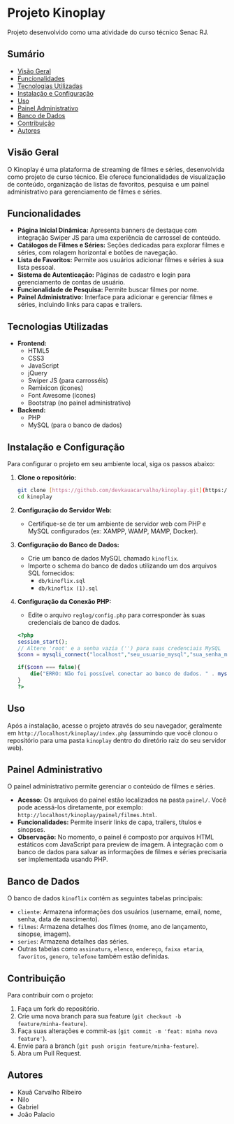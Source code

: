 # Projeto Kinoplay

Projeto desenvolvido como uma atividade do curso técnico Senac RJ.

## Sumário

* [Visão Geral](#visão-geral)
* [Funcionalidades](#funcionalidades)
* [Tecnologias Utilizadas](#tecnologias-utilizadas)
* [Instalação e Configuração](#instalação-e-configuração)
* [Uso](#uso)
* [Painel Administrativo](#painel-administrativo)
* [Banco de Dados](#banco-de-dados)
* [Contribuição](#contribuição)
* [Autores](#autores)

## Visão Geral

O Kinoplay é uma plataforma de streaming de filmes e séries, desenvolvida como projeto de curso técnico. Ele oferece funcionalidades de visualização de conteúdo, organização de listas de favoritos, pesquisa e um painel administrativo para gerenciamento de filmes e séries.

## Funcionalidades

* **Página Inicial Dinâmica:** Apresenta banners de destaque com integração Swiper JS para uma experiência de carrossel de conteúdo.
* **Catálogos de Filmes e Séries:** Seções dedicadas para explorar filmes e séries, com rolagem horizontal e botões de navegação.
* **Lista de Favoritos:** Permite aos usuários adicionar filmes e séries à sua lista pessoal.
* **Sistema de Autenticação:** Páginas de cadastro e login para gerenciamento de contas de usuário.
* **Funcionalidade de Pesquisa:** Permite buscar filmes por nome.
* **Painel Administrativo:** Interface para adicionar e gerenciar filmes e séries, incluindo links para capas e trailers.

## Tecnologias Utilizadas

* **Frontend:**
    * HTML5
    * CSS3
    * JavaScript
    * jQuery
    * Swiper JS (para carrosséis)
    * Remixicon (ícones)
    * Font Awesome (ícones)
    * Bootstrap (no painel administrativo)
* **Backend:**
    * PHP
    * MySQL (para o banco de dados)

## Instalação e Configuração

Para configurar o projeto em seu ambiente local, siga os passos abaixo:

1.  **Clone o repositório:**
    ```bash
    git clone [https://github.com/devkauacarvalho/kinoplay.git](https://github.com/devkauacarvalho/kinoplay.git)
    cd kinoplay
    ```
2.  **Configuração do Servidor Web:**
    * Certifique-se de ter um ambiente de servidor web com PHP e MySQL configurados (ex: XAMPP, WAMP, MAMP, Docker).
3.  **Configuração do Banco de Dados:**
    * Crie um banco de dados MySQL chamado `kinoflix`.
    * Importe o schema do banco de dados utilizando um dos arquivos SQL fornecidos:
        * `db/kinoflix.sql`
        * `db/kinoflix (1).sql`
4.  **Configuração da Conexão PHP:**
    * Edite o arquivo `reglog/config.php` para corresponder às suas credenciais de banco de dados.

    ```php
    <?php
    session_start();
    // Altere 'root' e a senha vazia ('') para suas credenciais MySQL
    $conn = mysqli_connect("localhost","seu_usuario_mysql","sua_senha_mysql","kinoflix");
    
    if($conn === false){
        die("ERRO: Não foi possível conectar ao banco de dados. " . mysqli_connect_error());
    }
    ?>
    ```

## Uso

Após a instalação, acesse o projeto através do seu navegador, geralmente em `http://localhost/kinoplay/index.php` (assumindo que você clonou o repositório para uma pasta `kinoplay` dentro do diretório raiz do seu servidor web).

## Painel Administrativo

O painel administrativo permite gerenciar o conteúdo de filmes e séries.

* **Acesso:** Os arquivos do painel estão localizados na pasta `painel/`. Você pode acessá-los diretamente, por exemplo: `http://localhost/kinoplay/painel/filmes.html`.
* **Funcionalidades:** Permite inserir links de capa, trailers, títulos e sinopses.
* **Observação:** No momento, o painel é composto por arquivos HTML estáticos com JavaScript para preview de imagem. A integração com o banco de dados para salvar as informações de filmes e séries precisaria ser implementada usando PHP.

## Banco de Dados

O banco de dados `kinoflix` contém as seguintes tabelas principais:

* `cliente`: Armazena informações dos usuários (username, email, nome, senha, data de nascimento).
* `filmes`: Armazena detalhes dos filmes (nome, ano de lançamento, sinopse, imagem).
* `series`: Armazena detalhes das séries.
* Outras tabelas como `assinatura`, `elenco`, `endereço`, `faixa etaria`, `favoritos`, `genero`, `telefone` também estão definidas.

## Contribuição

Para contribuir com o projeto:

1.  Faça um fork do repositório.
2.  Crie uma nova branch para sua feature (`git checkout -b feature/minha-feature`).
3.  Faça suas alterações e commit-as (`git commit -m 'feat: minha nova feature'`).
4.  Envie para a branch (`git push origin feature/minha-feature`).
5.  Abra um Pull Request.

## Autores

* Kauã Carvalho Ribeiro
* Nilo
* Gabriel
* João Palacio
